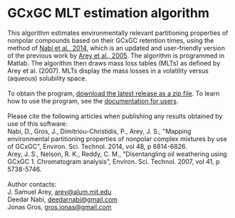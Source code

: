 # GCxGC MLT estimation algorithm
This algorithm estimates environmentally relevant partitioning properties of nonpolar compounds based 
on their GCxGC retention times, using the method of 
<a href="http://pubs.acs.org/doi/abs/10.1021/es501674p">Nabi et al., 2014</a>, which is an updated and user-friendly version of the previous work by <a href="http://pubs.acs.org/doi/abs/10.1021/ac051051n">Arey et al., 2005</a>.
The algorithm is programmed in Matlab.
The algorithm then draws mass loss tables (MLTs) as defined by Arey et al. (2007).
MLTs display the mass losses in a volatility versus (aqueous) solubility space.
<br><br>To obtain the program, 
<a href="https://github.com/jsarey/GCxGC-MLT/releases/latest">download 
the latest release as a zip file</a>.
To learn how to use the program, see the 
<a href="https://github.com/jsarey/GCxGC-MLT/raw/master/Documentation%20for%20users.pdf">documentation 
for users</a>.
<br><br>Please cite the following articles when publishing any results obtained by use of this software:
<br>Nabi, D., Gros, J., Dimitriou-Christidis, P., Arey, J. S., "Mapping environmental partitioning 
properties of nonpolar complex mixtures by use of GCxGC", Environ. Sci. Technol. 2014, vol 48, p 6814-6826.
<br>Arey, J. S., Nelson, R. K., Reddy, C. M., "Disentangling oil weathering
using GCxGC 1. Chromatogram analysis", Environ. Sci. Technol. 2007, vol 41, p 5738-5746.
<br><br>Author contacts:
<br>J. Samuel Arey, arey@alum.mit.edu
<br>Deedar Nabi, deedarnabi@gmail.com
<br>Jonas Gros, gros.jonas@gmail.com
